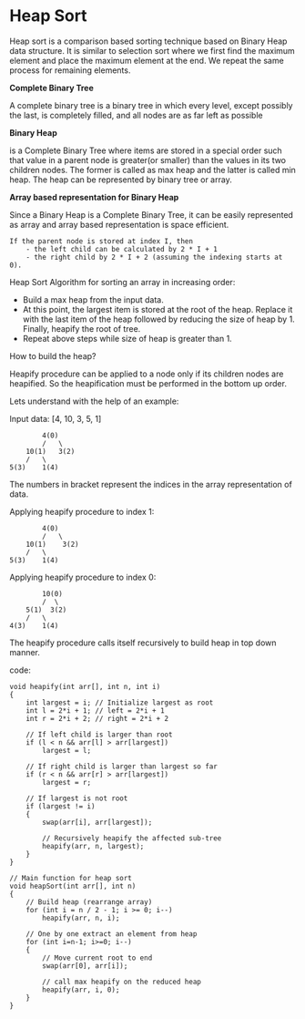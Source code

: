 # Heap Sort

Heap sort is a comparison based sorting technique based on Binary Heap data structure. It is similar to selection sort where we first find the maximum element and place the maximum element at the end. We repeat the same process for remaining elements.

**Complete Binary Tree**

A complete binary tree is a binary tree in which every level, except possibly the last, is completely filled, and all nodes are as far left as possible

**Binary Heap**

is a Complete Binary Tree where items are stored in a special order such that value in a parent node is greater(or smaller) than the values in its two children nodes. The former is called as max heap and the latter is called min heap. The heap can be represented by binary tree or array.

**Array based representation for Binary Heap**

Since a Binary Heap is a Complete Binary Tree, it can be easily represented as array and array based representation is space efficient.

    If the parent node is stored at index I, then
        - the left child can be calculated by 2 * I + 1
        - the right child by 2 * I + 2 (assuming the indexing starts at 0).

Heap Sort Algorithm for sorting an array in increasing order:

- Build a max heap from the input data.
- At this point, the largest item is stored at the root of the heap. Replace it with the last item of the heap followed by reducing the size of heap by 1. Finally, heapify the root of tree.
- Repeat above steps while size of heap is greater than 1.

How to build the heap?

Heapify procedure can be applied to a node only if its children nodes are heapified. So the heapification must be performed in the bottom up order.

Lets understand with the help of an example:

Input data: [4, 10, 3, 5, 1]

            4(0)
            /   \
        10(1)   3(2)
        /   \
    5(3)    1(4)

The numbers in bracket represent the indices in the array
representation of data.

Applying heapify procedure to index 1:

            4(0)
            /   \
        10(1)    3(2)
        /   \
    5(3)    1(4)

Applying heapify procedure to index 0:

            10(0)
            /  \
        5(1)  3(2)
        /   \
    4(3)    1(4)

The heapify procedure calls itself recursively to build heap
in top down manner.

code:

    void heapify(int arr[], int n, int i)
    {
        int largest = i; // Initialize largest as root
        int l = 2*i + 1; // left = 2*i + 1
        int r = 2*i + 2; // right = 2*i + 2

        // If left child is larger than root
        if (l < n && arr[l] > arr[largest])
            largest = l;

        // If right child is larger than largest so far
        if (r < n && arr[r] > arr[largest])
            largest = r;

        // If largest is not root
        if (largest != i)
        {
            swap(arr[i], arr[largest]);

            // Recursively heapify the affected sub-tree
            heapify(arr, n, largest);
        }
    }

    // Main function for heap sort
    void heapSort(int arr[], int n)
    {
        // Build heap (rearrange array)
        for (int i = n / 2 - 1; i >= 0; i--)
            heapify(arr, n, i);

        // One by one extract an element from heap
        for (int i=n-1; i>=0; i--)
        {
            // Move current root to end
            swap(arr[0], arr[i]);

            // call max heapify on the reduced heap
            heapify(arr, i, 0);
        }
    }
